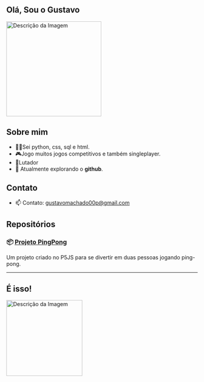 ## Olá, Sou o Gustavo 


<img src="https://i.pinimg.com/originals/ee/23/2a/ee232a3a21397046f30556834d141749.jpg" alt="Descrição da Imagem" width="250" />


## Sobre mim
- 👨‍💻Sei python, css, sql e html. <br/>
- 🎮Jogo muitos jogos competitivos e também singleplayer. <br/>
- 🥊Lutador
- 🌱 Atualmente explorando o **github**. <br/>

## Contato

- 📫 Contato: [gustavomachado00p@gmail.com](https://mail.google.com/mail/u/0/?fs=1&to=gustavomachado00p@gmail.com&tf=cm)

## Repositórios

### 📦 [Projeto PingPong](https://guhxx44.github.io/PingPong/jogo.html)


Um projeto criado no P5JS para se divertir em duas pessoas jogando ping-pong.


---

## É isso!
 <img src="https://i.pinimg.com/564x/bd/9b/0d/bd9b0da0bec4d5ce0f39dcb2413e0174.jpg" alt="Descrição da Imagem" width="200" />
